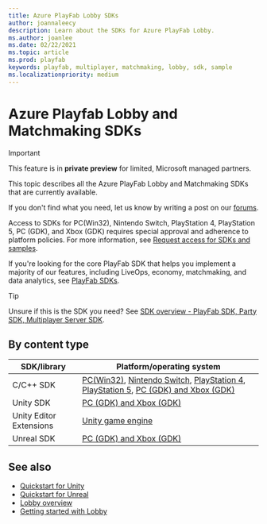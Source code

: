 ```yaml
---
title: Azure PlayFab Lobby SDKs
author: joannaleecy
description: Learn about the SDKs for Azure PlayFab Lobby.
ms.author: joanlee
ms.date: 02/22/2021
ms.topic: article
ms.prod: playfab
keywords: playfab, multiplayer, matchmaking, lobby, sdk, sample
ms.localizationpriority: medium
---
```


# Azure Playfab Lobby and Matchmaking SDKs

> [!IMPORTANT]
> This feature is in **private preview** for limited, Microsoft managed partners.

This topic describes all the Azure PlayFab Lobby and Matchmaking SDKs that are currently available.

If you don't find what you need, let us know by writing a post on our [forums](https://community.playfab.com/index.html).

Access to SDKs for PC(Win32), Nintendo Switch, PlayStation 4, PlayStation 5, PC (GDK), and Xbox (GDK) requires special approval and adherence to platform policies. For more information, see [Request access for SDKs and samples](../../networking/request-access-for-sdks-samples.md). 

If you're looking for the core PlayFab SDK that helps you implement a majority of our features, including LiveOps, economy, matchmaking, and data analytics, see [PlayFab SDKs](../../../../sdks/playfab-sdk-intro.md).

> [!Tip]
> Unsure if this is the SDK you need? See [SDK overview - PlayFab SDK, Party SDK, Multiplayer Server SDK](../../../../sdks/sdk-overview.md).

## By content type

| SDK/library| Platform/operating system|
|------------|--------------------------|
| C/C++ SDK  | [PC(Win32)](#), [Nintendo Switch](https://dev.azure.com/PlayFabPrivate/Switch/_packaging?_a=feed&feed=SwitchGeneral), [PlayStation 4](https://dev.azure.com/PlayFabPrivate/PS4/_packaging?_a=feed&feed=PS4General), [PlayStation 5](https://dev.azure.com/PlayFabPrivate/PS5/_packaging?_a=feed&feed=PS5General), [PC (GDK) and Xbox (GDK)](https://aka.ms/gdkdl)|
| Unity SDK  | [PC (GDK) and Xbox (GDK)](https://dev.azure.com/PlayFabPrivate/GDK/_git/PlayFabMultiplayerUnityGDK)|
| Unity Editor Extensions | [Unity game engine](https://github.com/PlayFab/UnityEditorExtensions/releases)|
| Unreal SDK |[PC (GDK) and Xbox (GDK)](https://dev.azure.com/PlayFabPrivate/GDK/_git/PlayFabOSSUnrealGDK)|

## See also

* [Quickstart for Unity](#)
* [Quickstart for Unreal](#)
* [Lobby overview](../index.md)
* [Getting started with Lobby](../lobby-getting-started.md)